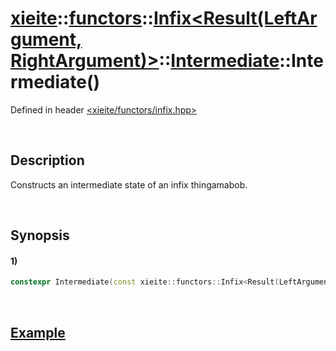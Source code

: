 # [xieite](../../../../../../../../../xieite.md)\:\:[functors](../../../../../../../../../functors.md)\:\:[Infix<Result(LeftArgument, RightArgument)>](../../../../../../../infix.md)\:\:[Intermediate<LeftArgumentReference>](../../../../intermediate.md)\:\:Intermediate\(\)
Defined in header [<xieite/functors/infix.hpp>](../../../../../../../../../../include/xieite/functors/infix.hpp)

&nbsp;

## Description
Constructs an intermediate state of an infix thingamabob.

&nbsp;

## Synopsis
#### 1)
```cpp
constexpr Intermediate(const xieite::functors::Infix<Result(LeftArgument, RightArgument)>& infix, LeftArgumentReference&& leftArgument) noexcept;
```

&nbsp;

## [Example](../../../../operators/less.md)
